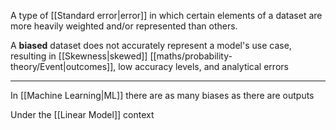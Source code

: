 A type of [[Standard error|error]] in which certain elements of a dataset are more heavily weighted and/or represented than others.

A **biased** dataset does not accurately represent a model's use case, resulting in [[Skewness|skewed]] [[maths/probability-theory/Event|outcomes]], low accuracy levels, and analytical errors

---

In [[Machine Learning|ML]] there are as many biases as there are outputs

Under the [[Linear Model]] context